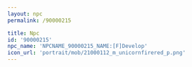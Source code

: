 ```yaml
---
layout: npc
permalink: /90000215

title: Npc
id: '90000215'
npc_name: 'NPCNAME_90000215_NAME:[F]Develop'
icon_url: 'portrait/mob/21000112_m_unicornfirered_p.png'
---
```

